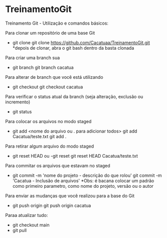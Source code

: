 # TreinamentoGit
Treinamento Git - Utilização e comandos básicos:

Para clonar um repositório de uma base Git
- git clone <url>
git clone https://github.com/Cacatuaa/TreinamentoGit.git
*depois de clonar, abra o git bash dentro da basta clonada
 
Para criar uma branch sua
- git branch <nome>
git branch cacatua

Para alterar de branch que você está utilizando
- git checkout <nome da branch>
git checkout cacatua

Para verificar o status atual da branch (seja alteração, exclusão ou incremento)
- git status

Para colocar os arquivos no modo staged
- git add <nome do arquivo ou . para adicionar todos>
git add Cacatua/teste.txt
git add .
  
Para retirar algum arquivo do modo staged
- git reset HEAD <nome do arquivo> ou -git reset
git reset HEAD Cacatua/teste.txt

Para commitar os arquivos que estavam no staged
- git commit -m 'nome do projeto - descrição do que rolou'
git commit -m 'Cacatua - Inclusão de arquivos'
*Obs: é bacana colocar um padrão como primeiro parametro, como nome do projeto, versão ou o autor

Para enviar as mudanças que você realizou para a base do Git
- git push origin <nome da branch>
git push origin cacatua

Paraa atualizar tudo:
- git checkout main
- git pull
